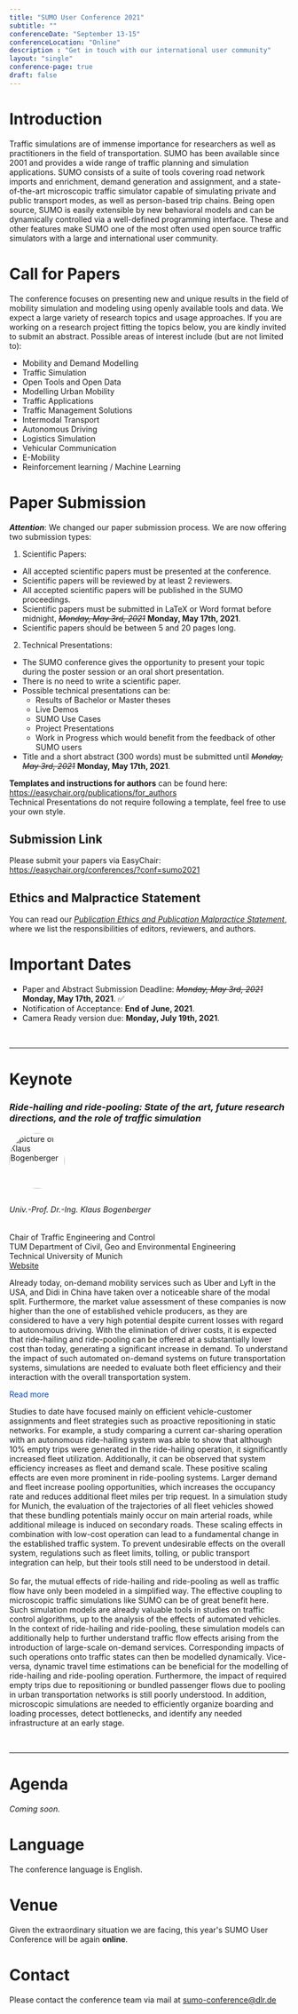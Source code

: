 ```yaml
---
title: "SUMO User Conference 2021"
subtitle: ""
conferenceDate: "September 13-15"
conferenceLocation: "Online"
description : "Get in touch with our international user community"
layout: "single" 
conference-page: true
draft: false
---
```


<!-- <div class="alert alert-warning alert-dismissible">
    <button type="button" class="close" data-dismiss="alert">&times;</button>
    The Paper and Abstract Submission Deadline is now <b>Monday, May 17th, 2021</b>.
</div> -->

# Introduction
Traffic simulations are of immense importance for researchers as well as practitioners in the field of transportation. SUMO has been available since 2001 and provides a wide range of traffic planning and simulation applications. SUMO consists of a suite of tools covering road network imports and enrichment, demand generation and assignment, and a state-of-the-art microscopic traffic simulator capable of simulating private and public transport modes, as well as person-based trip chains. Being open source, SUMO is easily extensible by new behavioral models and can be dynamically controlled via a well-defined programming interface. These and other features make SUMO one of the most often used open source traffic simulators with a large and international user community.


# Call for Papers
The conference focuses on presenting new and unique results in the field of mobility simulation and modeling using openly available tools and data. We expect a large variety of research topics and usage approaches. If you are working on a research project fitting the topics below, you are kindly invited to submit an abstract. Possible areas of interest include (but are not limited to):

- Mobility and Demand Modelling
- Traffic Simulation
- Open Tools and Open Data
- Modelling Urban Mobility
- Traffic Applications
- Traffic Management Solutions
- Intermodal Transport
- Autonomous Driving
- Logistics Simulation
- Vehicular Communication
- E-Mobility
- Reinforcement learning / Machine Learning

# Paper Submission
***Attention***: We changed our paper submission process. We are now offering two submission types:

1) Scientific Papers:

- All accepted scientific papers must be presented at the conference.
- Scientific papers will be reviewed by at least 2 reviewers.
- All accepted scientific papers will be published in the SUMO proceedings.
- Scientific papers must be submitted in LaTeX or Word format before midnight, *~~Monday, May 3rd, 2021~~* **Monday, May 17th, 2021**.
- Scientific papers should be between 5 and 20 pages long.

2) Technical Presentations:

- The SUMO conference gives the opportunity to present your topic during the poster session or an oral short presentation.
- There is no need to write a scientific paper.
- Possible technical presentations can be:
  - Results of Bachelor or Master theses
  - Live Demos
  - SUMO Use Cases
  - Project Presentations
  - Work in Progress which would benefit from the feedback of other SUMO users
- Title and a short abstract (300 words) must be submitted until *~~Monday, May 3rd, 2021~~* **Monday, May 17th, 2021**.

**Templates and instructions for authors** can be found here: https://easychair.org/publications/for_authors   
Technical Presentations do not require following a template, feel free to use your own style.

## Submission Link

Please submit your papers via EasyChair:
https://easychair.org/conferences/?conf=sumo2021

## Ethics and Malpractice Statement

You can read our *[Publication Ethics and Publication Malpractice Statement](../docs/SUMOPublicationEthics.pdf)*, where we list the responsibilities of editors, reviewers, and authors.

# Important Dates
- Paper and Abstract Submission Deadline: *~~Monday, May 3rd, 2021~~* **Monday, May 17th, 2021**. &#x2705;
- Notification of Acceptance:  **End of June, 2021**.
- Camera Ready version due: **Monday, July 19th, 2021**.

<br><hr>

# Keynote


<h3><i>Ride-hailing and ride-pooling: State of the art, future research directions, and the role of traffic simulation</i></h3>

<img src="../images/prof_bogenberger.jpg" alt="picture of Klaus Bogenberger" style="width:100px; border-radius: 50%; margin-bottom:10px;">
<h6>Univ.-Prof. Dr.-Ing. Klaus Bogenberger</h6>
Chair of Traffic Engineering and Control<br>
TUM Department of Civil, Geo and Environmental Engineering<br>
Technical University of Munich
<br>
<a href="https://www.bgu.tum.de/en/vt/home/" class="btn btn-sm btn-outline-info" style="margin-top:10px;">Website</a>
<a href="https://www.linkedin.com/school/tum-chair-of-traffic-engineering-and-control" class="btn btn-sm btn-outline-info" style="margin-top:10px;"><i class="fab fa-linkedin"></i></a>


Already today, on-demand mobility services such as Uber and Lyft in the USA, and Didi in China have taken over a noticeable share of the modal split. Furthermore, the market value assessment of these companies is now higher than the one of established vehicle producers, as they are considered to have a very high potential despite current losses with regard to autonomous driving. With the elimination of driver costs, it is expected that ride-hailing and ride-pooling can be offered at a substantially lower cost than today, generating a significant increase in demand. To understand the impact of such automated on-demand systems on future transportation systems, simulations are needed to evaluate both fleet efficiency and their interaction with the overall transportation system.

<p><a id="moreinfobutton" style="color:#0645ad; cursor:pointer;" onclick="document.getElementById('moreinfobutton').remove();" data-toggle="collapse" data-target="#moreinfo">Read more <i class="fas fa-angle-down"></i></a></p>
<div id="moreinfo" class="collapse">
Studies to date have focused mainly on efficient vehicle-customer assignments and fleet strategies such as proactive repositioning in static networks. For example, a study comparing a current car-sharing operation with an autonomous ride-hailing system was able to show that although 10% empty trips were generated in the ride-hailing operation, it significantly increased fleet utilization. Additionally, it can be observed that system efficiency increases as fleet and demand scale. These positive scaling effects are even more prominent in ride-pooling systems. Larger demand and fleet increase pooling opportunities, which increases the occupancy rate and reduces additional fleet miles per trip request. In a simulation study for Munich, the evaluation of the trajectories of all fleet vehicles showed that these bundling potentials mainly occur on main arterial roads, while additional mileage is induced on secondary roads. These scaling effects in combination with low-cost operation can lead to a fundamental change in the established traffic system. To prevent undesirable effects on the overall system, regulations such as fleet limits, tolling, or public transport integration can help, but their tools still need to be understood in detail.
<br><br>
So far, the mutual effects of ride-hailing and ride-pooling as well as traffic flow have only been modeled in a simplified way. The effective coupling to microscopic traffic simulations like SUMO can be of great benefit here. Such simulation models are already valuable tools in studies on traffic control algorithms, up to the analysis of the effects of automated vehicles. In the context of ride-hailing and ride-pooling, these simulation models can additionally help to further understand traffic flow effects arising from the introduction of large-scale on-demand services. Corresponding impacts of such operations onto traffic states can then be modelled dynamically. Vice-versa, dynamic travel time estimations can be beneficial for the modelling of ride-hailing and ride-pooling operation. Furthermore, the impact of required empty trips due to repositioning or bundled passenger flows due to pooling in urban transportation networks is still poorly understood. In addition, microscopic simulations are needed to efficiently organize boarding and loading processes, detect bottlenecks, and identify any needed infrastructure at an early stage.
</div>

<br><hr>


# Agenda

*Coming soon.*

<!--
&#128339; *Schedule given in Central European Summer Time (CEST) (UTC+2)*

|                | Monday - September 13, 2021 |
|---------------:|-----------------------------|
| 13:00 - 14:00  | Opening & Tutorial  |
| 14:30 - 15:00  | Ask us anything  |
| 15:00 - 15:30  | openMobility   |

<br>

|                | Tuesday - September 14, 2021 |
|---------------:|------------------------------|
| 09:00 - 10:00  | Session 1  |
| 10:30 - 11:30  | Session 2  |
| 13:00 - 14:00  | Session 3  |
| 14:30 - 15:00  | Poster Session |
| 15:00 - 15:30  | Poster Session |
| 15:30 - 16:00  | Poster Session |
| 16:00 - 16:30  | Poster Session |
| 17:00          | [Social Event](#social-event) |

<br>

|                | Wednesday - September 15, 2021 |
|---------------:|--------------------------------|
| 09:00 - 10:00  | Session 4  |
| 10:30 - 11:30  | Keynote  |
| 13:00 - 14:00  | Session 5  |
| 14:30 - 15:00  | Session 6 |


<!-- dismissible alert -->
<!-- <div class="alert alert-warning alert-dismissible">
    <button type="button" class="close" data-dismiss="alert">&times;</button>
    More detailed information is coming soon
</div> 


# Social Event

We are going to have a fun SUMO-related quiz using [Menti](https://www.menti.com/). Join our Zoom meeting and have a smartphone/tablet ready at hand. Test your knowledge of SUMO and win the glorious and prestigious prize of attaching your name to an easter egg in “sumo-gui”.


# Registration
 
The registration fee includes a two and a half day conference program with refreshments, lunch, proceedings and social events in the evening. Accommodation is not included within the registration fee and must be pre-booked separately. 
Register here. 



# Prices
Participation at this year's conference will be **free of charge**!

<!--- Regular Tickets – 495 EUR (One-Day-Ticket – 325 EUR)
- Authors and Project Partners – 275 EUR
- *"limited"* Student Grants - 75 EUR


The registration fee includes a two and a half day conference program with refreshments, lunch, proceedings, and social events in the evening. Accommodation is not included within the registration fee and must be pre-booked separately. The tickets for the conference can be booked on the following website: https://sumo2020.besl-eventservice.de.


<!-- The conference takes place in Berlin Adlershof:

**German Aerospace Center (DLR)**  
Institute of Transportation Systems  
Rutherfordstr. 2  
12489 Berlin  
Germany

<iframe width="100%" height="350" frameborder="0" scrolling="no" marginheight="0" marginwidth="0" src="https://www.openstreetmap.org/export/embed.html?bbox=13.525671958923342%2C52.42664800007926%2C13.532752990722656%2C52.42955590906348&amp;layer=mapnik&amp;marker=52.42810361404521%2C13.529212474822998" style="border: 1px solid black"></iframe><br/><small><a href="https://www.openstreetmap.org/?mlat=52.42810&amp;mlon=13.52921#map=18/52.42810/13.52921">View in OSM</a>  |  <a href="https://goo.gl/maps/vBLQefwTLVy9x2oU8">View in Google Maps</a></small>

# Hotel
Our hotel recommendation is:  

**Dorint Berlin-Adlershof**  
Rudower Chaussee 15  
12489 Berlin  
Tel 67822-0  
Fax 67 822-1000  
https://hotel-berlin-adlershof.dorint.com/en/  
(5-minute walk from S-Bahn station “Adlershof” to the hotel, another 7-minute walk from the hotel to DLR) -->

# Language
The conference language is English.

# Venue
Given the extraordinary situation we are facing, this year's SUMO User Conference will be again **online**.   

# Contact
Please contact the conference team via mail at [sumo-conference@dlr.de](mailto:sumo-conference@dlr.de)
